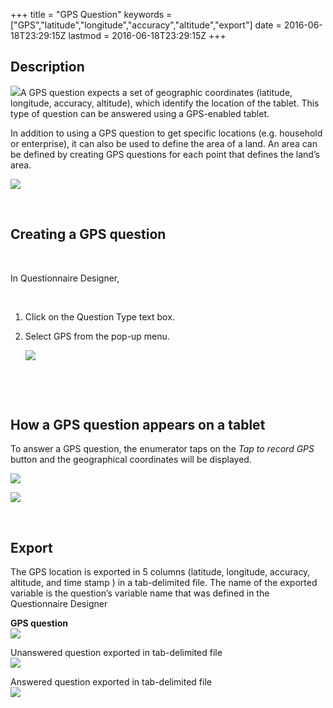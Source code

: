 +++
title = "GPS Question"
keywords = ["GPS","latitude","longitude","accuracy","altitude","export"]
date = 2016-06-18T23:29:15Z
lastmod = 2016-06-18T23:29:15Z
+++

Description
-----------

![](/images/643211.png)A GPS question expects a set of geographic
coordinates (latitude, longitude, accuracy, altitude), which identify
the location of the tablet. This type of question can be answered using
a GPS-enabled tablet.  
  
  
In addition to using a GPS question to get specific locations (e.g.
household or enterprise), it can also be used to define the area of a
land. An area can be defined by creating GPS questions for each point
that defines the land’s area.

  
  
![](/images/644267.png)  
  
 

Creating a GPS question
-----------------------

 

In Questionnaire Designer,

 

1.  Click on the Question Type text box.
2.  Select GPS from the pop-up menu.  
      
    ![](/images/644268.png)

​  
  
 

How a GPS question appears on a tablet
--------------------------------------

  
  
To answer a GPS question, the enumerator taps on the *Tap to record GPS*
button and the geographical coordinates will be displayed.  
  
![](/images/644269.png)  
  
![](/images/644270.png)  
  
  
 

Export
------

  
The GPS location is exported in 5 columns (latitude, longitude,
accuracy, altitude, and time stamp ) in a tab-delimited file. The name
of the exported variable is the question’s variable name that was
defined in the Questionnaire Designer  
  
**GPS question  
![](/images/644271.png)**  
  
Unanswered question exported in tab-delimited file  
![](/images/644272.png)  
  
Answered question exported in tab-delimited file  
![](/images/644273.png)
